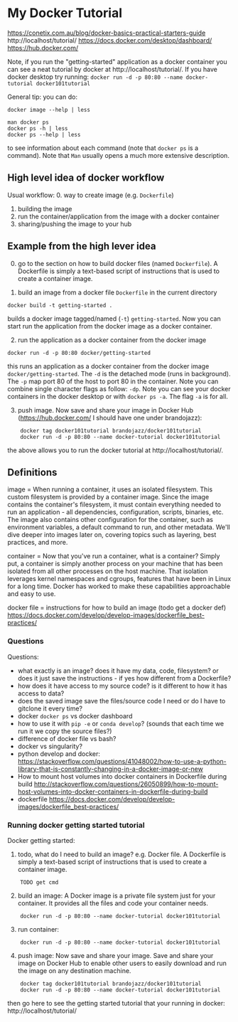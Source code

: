 # My Docker Tutorial

https://conetix.com.au/blog/docker-basics-practical-starters-guide 
http://localhost/tutorial/ 
https://docs.docker.com/desktop/dashboard/  
https://hub.docker.com/ 

Note, if you run the "getting-started" application as a docker container you can see a neat tutorial by
docker at http://localhost/tutorial/.
If you have docker desktop try running: 
`docker run -d -p 80:80 --name docker-tutorial docker101tutorial`

General tip:
you can do:
```
docker image --help | less

man docker ps
docker ps -h | less
docker ps --help | less
```
to see information about each command (note that `docker ps` is a command).
Note that `Man` usually opens a much more extensive description.

## High level idea of docker workflow

Usual workflow:
0. way to create image (e.g. `Dockerfile`)
1. building the image
2. run the container/application from the image with a docker container
3. sharing/pushing the image to your hub

## Example from the high lever idea 

0. go to the section on how to build docker files (named `Dockerfile`).
A Dockerfile is simply a text-based script of instructions that is used to create a container image.


2. build an image from a docker file `Dockerfile` in the current directory
```
docker build -t getting-started .
```
builds a docker image tagged/named (`-t`) `getting-started`. 
Now you can start run the application from the docker image as a docker container.

2. run the application as a docker container from the docker image
```
docker run -d -p 80:80 docker/getting-started
```
this runs an application as a docker container from the docker image `docker/getting-started`.
The `-d` is the detached mode (runs in background).
The `-p` map port 80 of the host to port 80 in the container.
Note you can combine single character flags as follow: `-dp`.
Note you can see your docker containers in the docker desktop or with
`docker ps -a`. The flag `-a` is for all.

3. push image. Now save and share your image in Docker Hub (https://hub.docker.com/ I should have one under brandojazz):
```
	docker tag docker101tutorial brandojazz/docker101tutorial
	docker run -d -p 80:80 --name docker-tutorial docker101tutorial
```
the above allows you to run the docker tutorial at http://localhost/tutorial/.

## Definitions

image = When running a container, it uses an isolated filesystem. This custom filesystem is provided by a container image. 
Since the image contains the container's filesystem, it must contain everything needed to run an application - all 
dependencies, configuration, scripts, binaries, etc. The image also contains other configuration for the container, 
such as environment variables, a default command to run, and other metadata.
We'll dive deeper into images later on, covering topics such as layering, best practices, and more.

container = Now that you've run a container, what is a container? 
Simply put, a container is simply another process on your machine that has been isolated from all other processes on the host machine. That isolation leverages kernel namespaces and cgroups, features that have been in Linux for a long time. 
Docker has worked to make these capabilities approachable and easy to use.

docker file = instructions for how to build an image (todo get a docker def) 
https://docs.docker.com/develop/develop-images/dockerfile_best-practices/

### Questions

Questions:
- what exactly is an image? does it have my data, code, filesystem? or does it just save the instructions - if yes how 
different from a Dockerfile?
- how does it have access to my source code? is it different to how it has access to data?
- does the saved image save the files/source code I need or do I have to gitclone it every time?
- docker `docker ps` vs docker dashboard
- how to use it with `pip -e` or `conda develop`? (sounds that each time we run it we copy the source files?)
- difference of docker file vs bash?
- docker vs singularity?
- python develop and docker: https://stackoverflow.com/questions/41048002/how-to-use-a-python-library-that-is-constantly-changing-in-a-docker-image-or-new 
- How to mount host volumes into docker containers in Dockerfile during build
http://stackoverflow.com/questions/26050899/how-to-mount-host-volumes-into-docker-containers-in-dockerfile-during-build
- dockerfile https://docs.docker.com/develop/develop-images/dockerfile_best-practices/

### Running docker getting started tutorial

Docker getting started:

1. todo, what do I need to build an image? e.g. Docker file. A Dockerfile is simply a text-based script of instructions that is used to create a container image.
```
    TODO get cmd
```

2. build an image: A Docker image is a private file system just for your container. It provides all the files and code your container needs.
```
    docker run -d -p 80:80 --name docker-tutorial docker101tutorial
```
3. run container: 
```
    docker run -d -p 80:80 --name docker-tutorial docker101tutorial
```

4. push image: Now save and share your image. Save and share your image on Docker Hub to enable other users to easily download and run the image on any destination machine.
```
    docker tag docker101tutorial brandojazz/docker101tutorial
	docker run -d -p 80:80 --name docker-tutorial docker101tutorial
 ```
then go here to see the getting started tutorial that your running in docker: 
http://localhost/tutorial/  